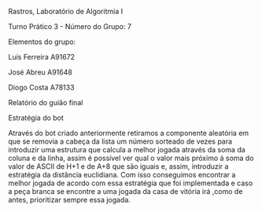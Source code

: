 Rastros, Laboratório de Algoritmia I 

Turno Prático 3 - Número do Grupo: 7

Elementos do grupo:

Luís Ferreira A91672 

José Abreu A91648 

Diogo Costa A78133

Relatório do guião final

Estratégia do bot

Através do bot criado anteriormente retiramos a componente aleatória em que se removia a cabeça da lista um número sorteado de vezes para introduzir uma estrutura que calcula a melhor jogada através da soma da coluna e da linha, assim é possível ver qual o valor mais próximo á soma do valor de ASCII de H+1 e de A+8 que são iguais e, assim, introduzir a estratégia da distância euclidiana.
Com isso conseguimos encontrar a melhor jogada de acordo com essa estratégia que foi implementada e caso a peça branca se encontre a uma jogada da casa de vitória irá ,como de antes, prioritizar sempre essa jogada.